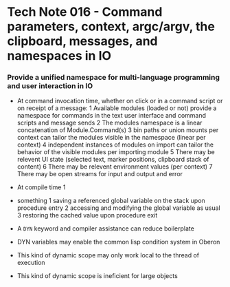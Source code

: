 # Tech Note 016 - Command parameters, context, argc/argv, the clipboard, messages, and namespaces in IO
### Provide a unified namespace for multi-language programming and user interaction in IO

* At command invocation time, whether on click or in a command script or on receipt of a message:
 1 Available modules (loaded or not) provide a namespace for commands in the text user interface and command scripts and message sends
 2 The modules namespace is a linear concatenation of Module.Command(s)
 3 bin paths or union mounts per context can tailor the modules visible in the namespace (linear per context)
 4 independent instances of modules on import can tailor the behavior of the visible modules per importing module
 5 There may be relevent UI state (selected text, marker positions, clipboard stack of content)
 6 There may be relevent environment values (per context)
 7 There may be open streams for input and output and error
* At compile time 
 1 


* something
 1 saving a referenced global variable on the stack upon procedure entry
 2 accessing and modifying the global variable as usual
 3 restoring the cached value upon procedure exit
* A `DYN` keyword and compiler assistance can reduce boilerplate
* DYN variables may enable the common lisp condition system in Oberon
* This kind of dynamic scope may only work local to the thread of execution
* This kind of dynamic scope is ineficient for large objects

